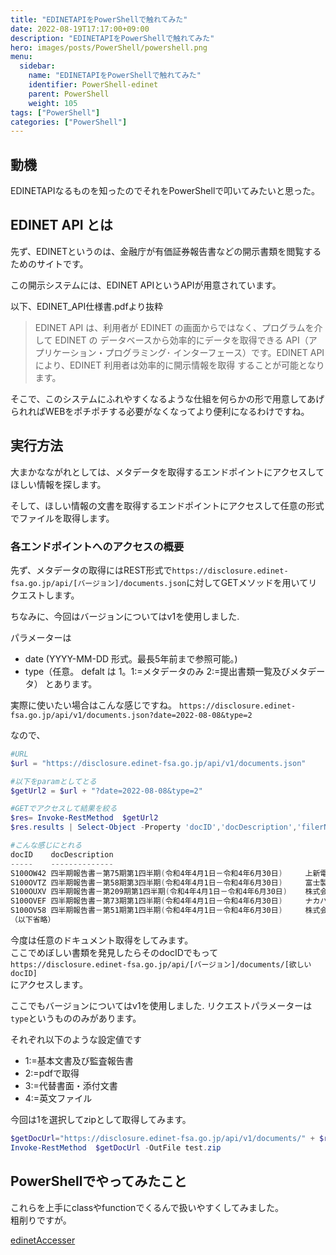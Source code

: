 ```yaml
---
title: "EDINETAPIをPowerShellで触れてみた"
date: 2022-08-19T17:17:00+09:00
description: "EDINETAPIをPowerShellで触れてみた"
hero: images/posts/PowerShell/powershell.png
menu:
  sidebar:
    name: "EDINETAPIをPowerShellで触れてみた"
    identifier: PowerShell-edinet
    parent: PowerShell
    weight: 105
tags: ["PowerShell"]
categories: ["PowerShell"]
---
```


## 動機
EDINETAPIなるものを知ったのでそれをPowerShellで叩いてみたいと思った。  

## EDINET API とは  
先ず、EDINETというのは、金融庁が有価証券報告書などの開示書類を閲覧するためのサイトです。  

この開示システムには、EDINET APIというAPIが用意されています。

以下、EDINET_API仕様書.pdfより抜粋  

> EDINET API は、利用者が EDINET の画面からではなく、プログラムを介して EDINET の
データベースから効率的にデータを取得できる API（アプリケーション・プログラミング･
インターフェース）です。EDINET API により、EDINET 利用者は効率的に開示情報を取得
することが可能となります。  

そこで、このシステムにふれやすくなるような仕組を何らかの形で用意してあげられればWEBをポチポチする必要がなくなってより便利になるわけですね。  

## 実行方法  
大まかなながれとしては、メタデータを取得するエンドポイントにアクセスしてほしい情報を探します。  

そして、ほしい情報の文書を取得するエンドポイントにアクセスして任意の形式でファイルを取得します。  

### 各エンドポイントへのアクセスの概要
先ず、メタデータの取得にはREST形式で`https://disclosure.edinet-fsa.go.jp/api/[バージョン]/documents.json`に対してGETメソッドを用いてリクエストします。  

ちなみに、今回はバージョンについてはv1を使用しました.

パラメーターは
- date (YYYY-MM-DD 形式。最長5年前まで参照可能。)
- type（任意。 defalt は 1。1:=メタデータのみ 2:=提出書類一覧及びメタデータ）
とあります。

実際に使いたい場合はこんな感じですね。
`https://disclosure.edinet-fsa.go.jp/api/v1/documents.json?date=2022-08-08&type=2`

なので、
```PowerShell
#URL
$url = "https://disclosure.edinet-fsa.go.jp/api/v1/documents.json"

#以下をparamとしてとる
$getUrl2 = $url + "?date=2022-08-08&type=2"

#GETでアクセスして結果を絞る
$res= Invoke-RestMethod  $getUrl2
$res.results | Select-Object -Property 'docID','docDescription','filerName' | Where-Object -Property 'docDescription' -Match '四半期' 

#こんな感じにとれる
docID    docDescription                                                   filerName
-----    --------------                                                   ---------
S100OW42 四半期報告書－第75期第1四半期(令和4年4月1日－令和4年6月30日)     上新電機株式会社
S100OVTZ 四半期報告書－第58期第3四半期(令和4年4月1日－令和4年6月30日)     富士製薬工業株式会社
S100OUXV 四半期報告書－第209期第1四半期(令和4年4月1日－令和4年6月30日)    株式会社四国銀行
S100OVEF 四半期報告書－第73期第1四半期(令和4年4月1日－令和4年6月30日)     ナカバヤシ株式会社
S100OV58 四半期報告書－第51期第1四半期(令和4年4月1日－令和4年6月30日)     株式会社ＤＴＳ
（以下省略）
```

今度は任意のドキュメント取得をしてみます。  
ここでめぼしい書類を発見したらそのdocIDでもって  
`https://disclosure.edinet-fsa.go.jp/api/[バージョン]/documents/[欲しいdocID]`  
にアクセスします。

ここでもバージョンについてはv1を使用しました.
リクエストパラメーターは`type`というもののみがあります。

それぞれ以下のような設定値です
- 1:=基本文書及び監査報告書
- 2:=pdfで取得
- 3:=代替書面・添付文書
- 4:=英文ファイル

今回は1を選択してzipとして取得してみます。

```powershell
$getDocUrl="https://disclosure.edinet-fsa.go.jp/api/v1/documents/" + $res[0].docID + "?type=1"
Invoke-RestMethod  $getDocUrl -OutFile test.zip
```

## PowerShellでやってみたこと  
これらを上手にclassやfunctionでくるんで扱いやすくしてみました。  
粗削りですが。  

[edinetAccesser](https://github.com/TA-NU-TA-NU/edinetAccesser)